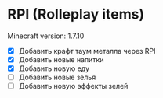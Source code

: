 RPI (Rolleplay items)
===============================
	
Minecraft version: 1.7.10  
- [x] Добавить крафт таум металла через RPI
- [x] Добавить новые напитки
- [x] Добавить новую еду
- [ ] Добавить новые зелья
- [ ] Добавить новую эффекты зелей
